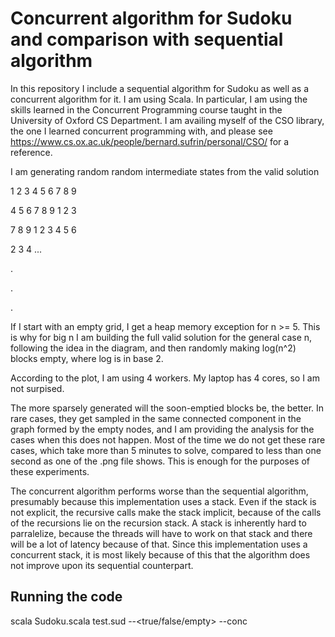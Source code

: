 # Concurrent algorithm for Sudoku and comparison with sequential algorithm

In this repository I include a sequential algorithm for Sudoku as well as a concurrent algorithm for it. I am using Scala. In particular, I am using the skills learned in the Concurrent Programming course taught in the University of Oxford CS Department. I am availing myself of the CSO library, the one I learned concurrent programming with, and please see https://www.cs.ox.ac.uk/people/bernard.sufrin/personal/CSO/ for a reference.

I am generating random random intermediate states from the valid solution

1 2 3 4 5 6 7 8 9

4 5 6 7 8 9 1 2 3

7 8 9 1 2 3 4 5 6 

2 3 4 ...

.

.

.

If I start with an empty grid, I get a heap memory exception for n >= 5. This is why for big n I am building the full valid solution for the general case n, following the idea in the diagram, and then randomly making log(n^2) blocks empty, where log is in base 2. 

According to the plot, I am using 4 workers. My laptop has 4 cores, so I am not surpised. 

The more sparsely generated will the soon-emptied blocks be, the better. In rare cases, they get sampled in the same connected component in the graph formed by the empty nodes, and I am providing the analysis for the cases when this does not happen. Most of the time we do not get these rare cases, which take more than 5 minutes to solve, compared to less than one second as one of the .png file shows. This is enough for the purposes of these experiments.

The concurrent algorithm performs worse than the sequential algorithm, presumably because this implementation uses a stack. Even if the stack is not explicit, the recursive calls make the stack implicit, because of the calls of the recursions lie on the recursion stack. A stack is inherently hard to parralelize, because the threads will have to work on that stack and there will be a lot of latency because of that. Since this implementation uses a concurrent stack, it is most likely  because of this that the algorithm does not improve upon its sequential counterpart. 

## Running the code

scala Sudoku.scala test.sud <sudoku instance size> --<true/false/empty> --conc <number of workers>
